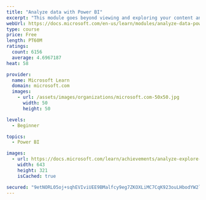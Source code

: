 ```yaml
---
title: "Analyze data with Power BI"
excerpt: "This module goes beyond viewing and exploring your content and explains how to interact with it by working with reports and dashboards to uncover and share new business insights."
webUrl: https://docs.microsoft.com/en-us/learn/modules/analyze-data-power-bi/
type: course
price: Free
length: PT60M
ratings:
  count: 6156
  average: 4.6967187
heat: 58

provider:
  name: Microsoft Learn
  domain: microsoft.com
  images:
    - url: /assets/images/organizations/microsoft.com-50x50.jpg
      width: 50
      height: 50

levels:
  - Beginner

topics:
  - Power BI

images:
  - url: https://docs.microsoft.com/learn/achievements/analyze-explore-data-power-bi-social.png
    width: 643
    height: 321
    isCached: true

secured: "9etNORL05oj+sqhEVIviUEE9BMalfcy9eg7ZKOXLiMC7CqK923ouLHbodYW2lIeUxC9MCVA0nbvT7ayYgGlnuVhKDI0/ErRrWw4mqk9hA+phl+AwbODY7n0aCRqMCdWk/cZq+Hcxd+wTUimGOUBUAlePdcEK0whxVMvQmy2Z9keF+IC/7UWELviSg0Rf1IyVugXI5p/OLGNbstHurwqUm/MMGJvr92fK6Zi4FOEArXMJNGWq6q0UYb55W3FjcH5VkqiusirFQVnIdeQlX6nahWZsX/SYWHgX1MxCfLjLp84r8p4ZFpg5s8Qb2beKdo2RiuDcBZ0EHjvVIDfigu7GNSvOhv4cffJ2YmDWqqJGSQuZEFtT+QzKj2eWGIpViIBEiCdiprZlhLLlzs8C+x24u4ppv+riwhn6rrVFBon/cGM=;q54D1mggpVcRdAliXtWUvQ=="
---
```


